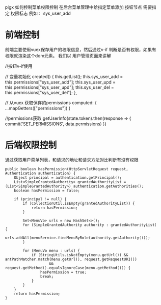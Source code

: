 pigx 如何控制菜单权限控制
在后台菜单管理中给指定菜单添加 按钮节点 需要指定 权限标志 例如： sys_user_add

# 前端控制
前端主要使用vuex保存用户的权限信息，然后通过v-if 判断是否有权限，如果有权限就渲染这个dom元素。 我们以 用户管理页面来讲解

//按钮v-if使用
<el-table-column align="center" label="操作">
        <template slot-scope="scope">
          <el-button v-if="sys_user_upd" size="small" type="success" @click="handleUpdate(scope.row)">编辑
          </el-button>
          <el-button v-if="sys_user_del" size="small" type="danger" @click="deletes(scope.row)">删除
          </el-button>
        </template>
  </el-table-column>
  
  // 变量初始化
  created() {
    this.getList();
    this.sys_user_add = this.permissions["sys_user_add"];
    this.sys_user_upd = this.permissions["sys_user_upd"];
    this.sys_user_del = this.permissions["sys_user_del"];
  },
  
  // 从vuex 获取保存的permissions
  computed: {
    ...mapGetters(["permissions"])
  }
  
  //permissions获取
  getUserInfo(state.token).then(response => {
    commit('SET_PERMISSIONS', data.permissions)
})
# 后端权限控制
通过获取用户菜单列表，和请求的地址和请求方法对比判断有没有权限

    public boolean hasPermission(HttpServletRequest request, Authentication authentication) {
        Object principal = authentication.getPrincipal();
        List<SimpleGrantedAuthority> grantedAuthorityList = (List<SimpleGrantedAuthority>) authentication.getAuthorities();
        boolean hasPermission = false;

        if (principal != null) {
            if (CollectionUtil.isEmpty(grantedAuthorityList)) {
                return hasPermission;
            }

            Set<MenuVo> urls = new HashSet<>();
            for (SimpleGrantedAuthority authority : grantedAuthorityList) {
                urls.addAll(menuService.findMenuByRole(authority.getAuthority()));
            }

            for (MenuVo menu : urls) {
                if (StringUtils.isNotEmpty(menu.getUrl()) && antPathMatcher.match(menu.getUrl(), request.getRequestURI())
                        && request.getMethod().equalsIgnoreCase(menu.getMethod())) {
                    hasPermission = true;
                    break;
                }
            }
        }
        return hasPermission;
    }